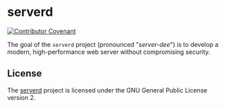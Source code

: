 # serverd
[![Contributor Covenant](https://img.shields.io/badge/Contributor%20Covenant-v2.0%20adopted-ff69b4.svg)](CODE_OF_CONDUCT.md)

The goal of the `serverd` project (pronounced "*server-dee*")
is to develop a modern, high-performance web server without
compromising security.

## License
The [serverd](LICENSE) project is licensed under the GNU
General Public License version 2.
